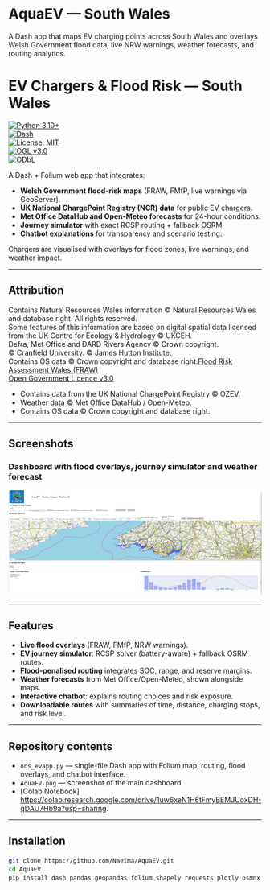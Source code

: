 # AquaEV — South Wales  
A Dash app that maps EV charging points across South Wales and overlays Welsh Government flood data, live NRW warnings, weather forecasts, and routing analytics.  

# EV Chargers & Flood Risk — South Wales  

[![Python 3.10+](https://img.shields.io/badge/python-3.10+-blue.svg)](https://www.python.org/)  
[![Dash](https://img.shields.io/badge/Dash-2.x-brightgreen.svg)](https://dash.plotly.com/)  
[![License: MIT](https://img.shields.io/badge/License-MIT-yellow.svg)](LICENSE)  
[![OGL v3.0](https://img.shields.io/badge/Data%20License-OGL--UK--3.0-lightgrey.svg)](http://www.nationalarchives.gov.uk/doc/open-government-licence/version/3/)  
[![ODbL](https://img.shields.io/badge/Data%20License-ODbL-orange.svg)](https://www.openstreetmap.org/copyright)  

A Dash + Folium web app that integrates:  
- **Welsh Government flood-risk maps** (FRAW, FMfP, live warnings via GeoServer).  
- **UK National ChargePoint Registry (NCR) data** for public EV chargers.  
- **Met Office DataHub and Open-Meteo forecasts** for 24-hour conditions.  
- **Journey simulator** with exact RCSP routing + fallback OSRM.  
- **Chatbot explanations** for transparency and scenario testing.  

Chargers are visualised with overlays for flood zones, live warnings, and weather impact.  

---

## Attribution  

Contains Natural Resources Wales information © Natural Resources Wales and database right. All rights reserved.  
Some features of this information are based on digital spatial data licensed from the UK Centre for Ecology & Hydrology © UKCEH.  
Defra, Met Office and DARD Rivers Agency © Crown copyright.  
© Cranfield University. © James Hutton Institute.  
Contains OS data © Crown copyright and database right.[Flood Risk Assessment Wales (FRAW)](https://datamap.gov.wales/layergroups/inspire-nrw:FloodRiskAssessmentWales)  
[Open Government Licence v3.0](https://www.nationalarchives.gov.uk/doc/open-government-licence/version/3/)    
- Contains data from the UK National ChargePoint Registry © OZEV.  
- Weather data © Met Office DataHub / Open-Meteo.  
- Contains OS data © Crown copyright and database right.  

---

## Screenshots  

### Dashboard with flood overlays, journey simulator and weather forecast  
![AquaEV Dashboard](AquaEV.png)  

---

## Features  
- **Live flood overlays** (FRAW, FMfP, NRW warnings).  
- **EV journey simulator**: RCSP solver (battery-aware) + fallback OSRM routes.  
- **Flood-penalised routing** integrates SOC, range, and reserve margins.  
- **Weather forecasts** from Met Office/Open-Meteo, shown alongside maps.  
- **Interactive chatbot**: explains routing choices and risk exposure.  
- **Downloadable routes** with summaries of time, distance, charging stops, and risk level.  

---

## Repository contents  
- `ons_evapp.py` — single-file Dash app with Folium map, routing, flood overlays, and chatbot interface.  
- `AquaEV.png` — screenshot of the main dashboard.  
- [Colab Notebook] https://colab.research.google.com/drive/1uw6xeN1H6tFmyBEMJUoxDH-qDAU7Hb9a?usp=sharing.
---

## Installation  
```bash
git clone https://github.com/Naeima/AquaEV.git
cd AquaEV
pip install dash pandas geopandas folium shapely requests plotly osmnx
